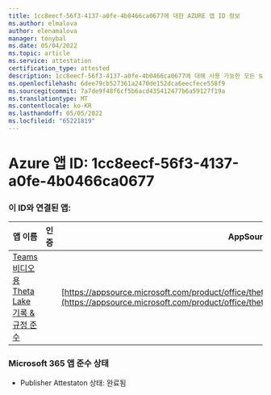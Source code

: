 ```yaml
---
title: 1cc8eecf-56f3-4137-a0fe-4b0466ca0677에 대한 AZURE 앱 ID 정보
ms.author: elmalova
author: elenamalova
manager: tonybal
ms.date: 05/04/2022
ms.topic: article
ms.service: attestation
certification_type: attested
description: 1cc8eecf-56f3-4137-a0fe-4b0466ca0677에 대해 사용 가능한 모든 보안 및 규정 준수 정보입니다.
ms.openlocfilehash: 6dee79cb527361a2470de152dca6eecfece558f9
ms.sourcegitcommit: 7a7de9f48f6cf5b6acd435412477b6a59127f19a
ms.translationtype: MT
ms.contentlocale: ko-KR
ms.lasthandoff: 05/05/2022
ms.locfileid: "65221819"
---
```

# <a name="azure-app-id-1cc8eecf-56f3-4137-a0fe-4b0466ca0677"></a>Azure 앱 ID: 1cc8eecf-56f3-4137-a0fe-4b0466ca0677


### <a name="apps-associated-with-this-id"></a>이 ID와 연결된 앱:
| **앱 이름** | **인증** | **AppSource에서 보기** |
|--------------|---------------|-----------------------|
| [Teams 비디오용 Theta Lake 기록 &amp; 규정 준수](../forward/thetalake.thetalake_recording_and_compliance_for_teams.md) |  | [https://appsource.microsoft.com/product/office/thetalake.thetalake_recording_and_compliance_for_teams](https://appsource.microsoft.com/product/office/thetalake.thetalake_recording_and_compliance_for_teams) |

### <a name="microsoft-365-app-compliance-status"></a>Microsoft 365 앱 준수 상태
- Publisher Attestaton 상태: 완료됨
